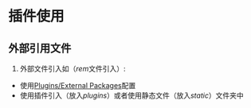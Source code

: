 # 插件使用
## 外部引用文件
1. 外部文件引入如（*rem*文件引入）:
  * 使用[Plugins/External Packages](https://nuxtjs.org/guide/plugins)配置
  * 使用插件引入（放入*plugins*）或者使用静态文件（放入*static*）文件夹中
  
